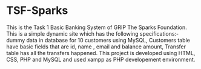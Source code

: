 # TSF-Sparks
This is the Task 1 Basic Banking System of GRIP The Sparks Foundation. This is a simple dynamic site which has the following specifications:- dummy data in database for 10 customers using MySQL, Customers table have basic fields that are id, name , email and balance amount, Transfer table has all the transfers happened. This project is developed using HTML, CSS, PHP and MySQL and used xampp as PHP developement environment.
